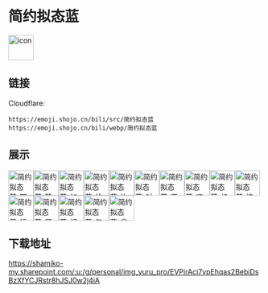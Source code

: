 # 简约拟态蓝
<img src="https://emoji.shojo.cn/bili/src/简约拟态蓝/icon.png" width="50" height="50" alt="icon">

## 链接
Cloudflare:
```
https://emoji.shojo.cn/bili/src/简约拟态蓝
https://emoji.shojo.cn/bili/webp/简约拟态蓝
```
## 展示
<img src="https://emoji.shojo.cn/bili/src/简约拟态蓝/简约拟态蓝-耶.png" width="50" height="50" alt="简约拟态蓝-耶"><img src="https://emoji.shojo.cn/bili/src/简约拟态蓝/简约拟态蓝-赞.png" width="50" height="50" alt="简约拟态蓝-赞"><img src="https://emoji.shojo.cn/bili/src/简约拟态蓝/简约拟态蓝-加油.png" width="50" height="50" alt="简约拟态蓝-加油"><img src="https://emoji.shojo.cn/bili/src/简约拟态蓝/简约拟态蓝-给予.png" width="50" height="50" alt="简约拟态蓝-给予"><img src="https://emoji.shojo.cn/bili/src/简约拟态蓝/简约拟态蓝-比心.png" width="50" height="50" alt="简约拟态蓝-比心"><img src="https://emoji.shojo.cn/bili/src/简约拟态蓝/简约拟态蓝-对咯.png" width="50" height="50" alt="简约拟态蓝-对咯"><img src="https://emoji.shojo.cn/bili/src/简约拟态蓝/简约拟态蓝-不行.png" width="50" height="50" alt="简约拟态蓝-不行"><img src="https://emoji.shojo.cn/bili/src/简约拟态蓝/简约拟态蓝-嗨.png" width="50" height="50" alt="简约拟态蓝-嗨"><img src="https://emoji.shojo.cn/bili/src/简约拟态蓝/简约拟态蓝-格局打开.png" width="50" height="50" alt="简约拟态蓝-格局打开"><img src="https://emoji.shojo.cn/bili/src/简约拟态蓝/简约拟态蓝-接住.png" width="50" height="50" alt="简约拟态蓝-接住"><img src="https://emoji.shojo.cn/bili/src/简约拟态蓝/简约拟态蓝-行.png" width="50" height="50" alt="简约拟态蓝-行"><img src="https://emoji.shojo.cn/bili/src/简约拟态蓝/简约拟态蓝-拜托.png" width="50" height="50" alt="简约拟态蓝-拜托"><img src="https://emoji.shojo.cn/bili/src/简约拟态蓝/简约拟态蓝-打住.png" width="50" height="50" alt="简约拟态蓝-打住"><img src="https://emoji.shojo.cn/bili/src/简约拟态蓝/简约拟态蓝-气愤.png" width="50" height="50" alt="简约拟态蓝-气愤"><img src="https://emoji.shojo.cn/bili/src/简约拟态蓝/简约拟态蓝-拿捏.png" width="50" height="50" alt="简约拟态蓝-拿捏">

## 下载地址

https://shamiko-my.sharepoint.com/:u:/g/personal/img_yuru_pro/EVPirAci7vpEhqas2BebiDsBzXfYCJRstr8hJSJ0w2j4iA